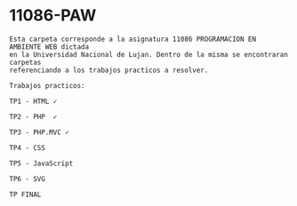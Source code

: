 # 11086-PAW
	Esta carpeta corresponde a la asignatura 11086 PROGRAMACION EN AMBIENTE WEB dictada
	en la Universidad Nacional de Lujan. Dentro de la misma se encontraran carpetas
	referenciando a los trabajos practicos a resolver.
	
	Trabajos practicos:
	
	TP1 - HTML ✓
	
	TP2 - PHP  ✓
	
	TP3 - PHP.MVC ✓
	
	TP4 - CSS
	
	TP5 - JavaScript
	
	TP6 - SVG
	
	TP FINAL
